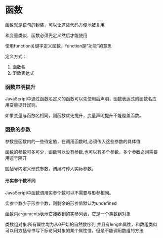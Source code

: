 # 函数

函数就是语句的封装，可以让这些代码方便地被复用

和变量类似，函数必须先定义然后才能使用

使用function关键字定义函数，function是“功能”的意思

定义方式：

1. 函数名
2. 函数表达式

### 函数声明提升

JavaScript中通过函数名定义的函数可以先使用后声明，函数表达式的函数名应用变量提升规则。

如果变量与函数名相同，则函数优先提升，变量声明提升不能覆盖函数。

### 函数的参数

参数是函数内的一些待定值，在调用函数时,必须传入这些参数的具体值

函数的参数可多可少，函数可以没有参数,也可以有多个参数，多个参数之间需要用逗号隔开

圆括号内定义形式参数，调用时传入实际参数。

#### 形实参个数不同

JavaScript中函数调用实参个数可以不需要与形参相同。

实参个数少于形参个数，则剩余的形参值默认为undefined

函数内arguments表示它接收到的实参列表，它是一个类数组对象

类数组对象:所有属性均为从0开始的自然数序列,并且有length属性，和数组类似可以用方括号书写下标访问对象的某个属性值，但是不能调用数组的方法